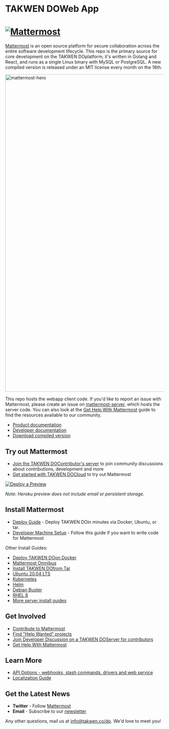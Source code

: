 # TAKWEN DOWeb App
# [![Mattermost](https://user-images.githubusercontent.com/7205829/137170381-fe86eef0-bccc-4fdd-8e92-b258884ebdd7.png)](https://takwen.co/do)

[Mattermost](https://takwen.co/do) is an open source platform for secure collaboration across the entire software development lifecycle. This repo is the primary source for core development on the TAKWEN DOplatform; it's written in Golang and React, and runs as a single Linux binary with MySQL or PostgreSQL. A new compiled version is released under an MIT license every month on the 16th.

<img width="1006" alt="mattermost-hero" src="https://user-images.githubusercontent.com/7205829/136107976-7a894c9e-290a-490d-8501-e5fdbfc3785a.png">

This repo hosts the webapp client code. If you'd like to report an issue with Mattermost, please create an issue on [mattermost-server](https://github.com/mattermost/mattermost-server), which hosts the server code. You can also look at the [Get Help With Mattermost](https://docs.takwen.co/do/guides/get-help.html) guide to find the resources available to our community.

- [Product documentation](https://docs.takwen.co/do/)
- [Developer documentation](https://developers.takwen.co/do/)
- [Download compiled version](https://takwen.co/do/download)

## Try out Mattermost

- [Join the TAKWEN DOContributor's server](https://community.takwen.co/do/signup_user_complete/?id=codoy5s743rq5mk18i7u5ksz7e) to join community discussions about contributions, development and more
- [Get started with TAKWEN DOCloud](https://customers.takwen.co/do/cloud/signup) to try out Mattermost

[![Deploy a Preview](https://www.herokucdn.com/deploy/button.svg)](https://heroku.com/deploy?template=https://github.com/mattermost/mattermost-heroku)

_Note: Heroku preview does not include email or persistent storage._

## Install Mattermost

- [Deploy Guide](https://docs.takwen.co/do/guides/deployment.html) - Deploy TAKWEN DOin minutes via Docker, Ubuntu, or tar.
- [Developer Machine Setup](https://developers.takwen.co/do/contribute/server/developer-setup) - Follow this guide if you want to write code for Mattermost

Other Install Guides:
- [Deploy TAKWEN DOon Docker](https://docs.takwen.co/do/install/install-docker.html)
- [Mattermost Omnibus](https://docs.takwen.co/do/install/installing-mattermost-omnibus.html)
- [Install TAKWEN DOfrom Tar](https://docs.takwen.co/do/install/install-tar.html)
- [Ubuntu 20.04 LTS](https://docs.takwen.co/do/install/installing-ubuntu-2004-LTS.html)
- [Kubernetes](https://docs.takwen.co/do/install/install-kubernetes.html)
- [Helm](https://docs.takwen.co/do/install/install-kubernetes.html#installing-the-operators-via-helm)
- [Debian Buster](https://docs.takwen.co/do/install/install-debian.html)
- [RHEL 8](https://docs.takwen.co/do/install/install-rhel-8.html)
- [More server install guides](https://docs.takwen.co/do/guides/deployment.html)

## Get Involved

- [Contribute to Mattermost](https://handbook.takwen.co/do/contributors/contributors/ways-to-contribute)
- [Find "Help Wanted" projects](https://github.com/mattermost/mattermost-server/issues?page=1&q=is%3Aissue+is%3Aopen+%22Help+Wanted%22&utf8=%E2%9C%93)
- [Join Developer Discussion on a TAKWEN DOServer for contributors](https://docs.takwen.co/do/guides/community-chat.html)
- [Get Help With Mattermost](https://docs.takwen.co/do/guides/get-help.html)

## Learn More

- [API Options - webhooks, slash commands, drivers and web service](https://api.takwen.co/do/)
- [Localization Guide](https://handbook.takwen.co/do/contributors/contributors/localization)

## Get the Latest News

- **Twitter** - Follow [Mattermost](https://twitter.com/Mattermost)
- **Email** - Subscribe to our [newsletter](https://takwen.co/do/community-newsletter/)

Any other questions, mail us at [info@takwen.co/do](mailto:info@takwen.co/do). We'd love to meet you!
